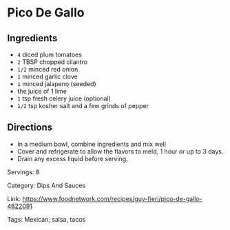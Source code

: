 # Pico De Gallo

## Ingredients

- `4` diced plum tomatoes
- `2` TBSP chopped cilantro
- `1/2` minced red onion
- `1` minced garlic clove
- `1` minced jalapeno (seeded)
- the juice of 1 lime
- `1` tsp fresh celery juice (optional)
- `1/2` tsp kosher salt and a few grinds of pepper

## Directions

- In a medium bowl, combine ingredients and mix well
- Cover and refrigerate to allow the flavors to meld, 1 hour or up to 3 days.
- Drain any excess liquid before serving.

Servings: 8

Category: Dips And Sauces

Link: https://www.foodnetwork.com/recipes/guy-fieri/pico-de-gallo-4622091

Tags: Mexican, salsa, tacos

